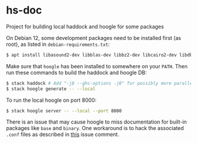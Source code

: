 # hs-doc
Project for building local haddock and hoogle for some packages

On Debian 12, some development packages need to be installed first (as root), as listed in
`debian-requirements.txt`:

```bash
$ apt install libasound2-dev libblas-dev libbz2-dev libcairo2-dev libdbusmenu-gtk3-dev libgirepository1.0-dev libglew-dev libglib2.0-dev libgsl-dev libicu-dev liblapack-dev liblzma-dev libmariadb-dev libmysqlclient-dev libpcap-dev libpcre3-dev libpq-dev libsdl2-dev libsdl2-gfx-dev libsdl2-image-dev libsdl2-mixer-dev libsdl2-ttf-dev libxft-dev libxrandr-dev libxss-dev libzstd-dev pkgconf protobuf-compiler
```
Make sure that `hoogle` has been installed to somewhere on your `PATH`.
Then run these commands to build the haddock and hoogle DB:
```bash
$ stack haddock # Add "-j8 --ghc-options -j8" for possibly more parallel processing.
$ stack hoogle generate -- --local
```
To run the local hoogle on port 8000:
```bash
$ stack hoogle server -- --local --port 8000
```

There is an issue that may cause hoogle to miss documentation for built-in packages like `base` and `binary`.
One workaround is to hack the associated `.conf` files as described in
[this](https://github.com/ndmitchell/hoogle/issues/420#issuecomment-1911916738) issue comment.
